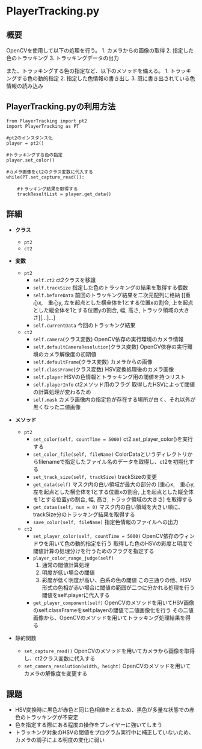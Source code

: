 # PlayerTracking.py

## 概要
OpenCVを使用して以下の処理を行う。
    1. カメラからの画像の取得
    2. 指定した色のトラッキング
    3. トラッキングデータの出力

また、トラッキングする色の指定など、以下のメソッドを備える。
    1. トラッキングする色の動的指定
    2. 指定した色情報の書き出し
    3. 既に書き出されている色情報の読み込み

## PlayerTracking.pyの利用方法
```
from PlayerTracking import pt2
import PlayerTracking as PT

#pt2のインスタンス化
player = pt2()

#トラッキングする色の指定
player.set_color()

#カメラ画像をct2のクラス変数に代入する
while(PT.set_capture_read()):

    #トラッキング結果を取得する
    trackResultList = player.get_data()
```

## 詳細
* **クラス**
    * `pt2`
    * `ct2`
* **変数**
    * `pt2`
        * `self.ct2`
            ct2クラスを移譲
        * `self.trackSize`
            指定した色のトラッキングの結果を取得する個数
        * `self.beforeData`
            前回のトラッキング結果を二次元配列に格納
            [[重心x,　重心y, 左を起点とした横全体を1とする位置xの割合, 上を起点とした縦全体を1とする位置yの割合, 幅, 高さ, トラック領域の大きさ][...]...]
        * `self.currentData`
            今回のトラッキング結果
    * `ct2`
        * `self.camera`(クラス変数)
            OpenCV依存の実行環境のカメラ情報
        * `self.defaultCameraResolution`(クラス変数)
            OpenCV依存の実行環境のカメラ解像度の初期値
        * `self.defaultFrame`(クラス変数)
            カメラからの画像
        * `self.classFrame`(クラス変数)
            HSV変換処理後のカメラ画像
        * `self.player`
            HSVの色情報とトラッキング用の閾値を持つリスト
        * `self.playerInfo`
            ct2メソッド用のフラグ
            取得したHSVによって閾値の計算処理が変わるため
        * `self.mask`
            カメラ画像内の指定色が存在する場所が白く、それ以外が黒くなった二値画像
* **メソッド**
    * `pt2`
        * `set_color(self, countTime = 5000)`
            ct2.set_player_color()を実行する
        * `set_color_file(self, fileName)`
            ColorDataというディレクトリからfilenameで指定したファイル名のデータを取得し、ct2を初期化する
        * `set_track_size(self, trackSize)`
            trackSizeの変更
        * `get_data(self)`
            マスク内の白い領域が最大の部分の
            [重心x,　重心y, 左を起点とした横全体を1とする位置xの割合, 上を起点とした縦全体を1とする位置yの割合, 幅, 高さ, トラック領域の大きさ]
            を取得する
        * `get_datas(self, num = 0)`
            マスク内の白い領域を大きい順に、trackSize分のトラッキング結果を取得する
        * `save_color(self, fileName)`
            指定色情報のファイルへの出力
    * `ct2`
        * `set_player_color(self, countTime = 5000)`
            OpenCV依存のウィンドウを用いて色の動的指定を行う
            取得した色のHSVの彩度と明度で閾値計算の処理分けを行うためのフラグを指定する
        * `player_color_range_judge(self)`
            1. 通常の閾値計算処理
            2. 明度が低い場合の閾値
            3. 彩度が低く明度が高い、白系の色の閾値
            この三通りの他、HSV形式の色相が赤い場合に閾値の範囲が二つに分かれる処理を行う
            閾値をself.playerに代入する
        * `get_player_component(self)`
            OpenCVのメソッドを用いてHSV画像のself.classFrameをself.playerの閾値で二値画像化を行う
            その二値画像から、OpenCVのメソッドを用いてトラッキング処理結果を得る

* 静的関数
    * `set_capture_read()`
        OpenCVのメソッドを用いてカメラから画像を取得し、ct2クラス変数に代入する
    * `set_camera_resolution(width, height)`
        OpenCVのメソッドを用いてカメラの解像度を変更する

## 課題
* HSV変換時に黒色が赤色と同じ色相値をとるため、黒色が多量な状態での赤色のトラッキングが不安定
* 色を指定する際にある程度の操作をプレイヤーに強いてしまう
* トラッキング対象のHSVの閾値をプログラム実行中に補正していないため、カメラの調子による明度の変化に弱い